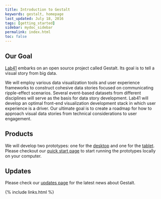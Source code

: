 ```yaml
---
title: Introduction to Gestalt
keywords: gestalt, homepage
last_updated: July 18, 2016
tags: [getting_started]
sidebar: mydoc_sidebar
permalink: index.html
toc: false
---
```


## Our Goal

[Lab41](https://www.lab41.org) embarks on an open source project called Gestalt.
Its goal is to tell a visual story from big data.

We will employ various data visualization tools and user experience frameworks 
to construct cohesive data stories focused on communicating ripple-effect 
scenarios. Several event-based datasets from different disciplines will serve 
as the basis for data story development. Lab41 will develop an optimal front-end 
visualization development stack in which user experience is a driver. Our 
ultimate goal is to create a roadmap for how to approach visual data stories 
from technical considerations to user engagement.

## Products

We will develop two prototypes: one for the [desktop](mydoc_prototype_desktop1.html) 
and one for the [tablet](mydoc_prototype_tablet1.html). Please checkout our 
[quick start page](mydoc_quickstart.html) to start running the prototypes locally on
your computer.

## Updates

Please check our [updates page](updates_index.html) for the latest news about Gestalt.

{% include links.html %}
